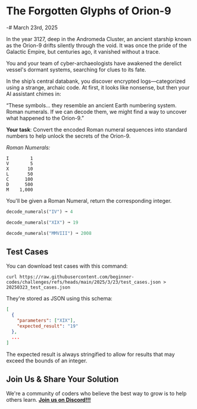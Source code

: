 # The Forgotten Glyphs of Orion-9
-# March 23rd, 2025

In the year 3127, deep in the Andromeda Cluster, an ancient starship known as the Orion-9 drifts silently through the void. It was once the pride of the Galactic Empire, but centuries ago, it vanished without a trace.

You and your team of cyber-archaeologists have awakened the derelict vessel's dormant systems, searching for clues to its fate.

In the ship’s central databank, you discover encrypted logs—categorized using a strange, archaic code. At first, it looks like nonsense, but then your AI assistant chimes in:

“These symbols… they resemble an ancient Earth numbering system. Roman numerals. If we can decode them, we might find a way to uncover what happened to the Orion-9.”

**Your task**: Convert the encoded Roman numeral sequences into standard numbers to help unlock the secrets of the Orion-9.

*Roman Numerals:*

```
I        1
V        5
X       10
L       50
C      100
D      500
M    1,000
```

You'll be given a Roman Numeral, return the corresponding integer.

```python
decode_numerals("IV") ➞ 4

decode_numerals("XIX") ➞ 19

decode_numerals("MMVIII") ➞ 2008
```

## Test Cases

You can download test cases with this command:

```shell
curl https://raw.githubusercontent.com/beginner-codes/challenges/refs/heads/main/2025/3/23/test_cases.json > 20250323_test_cases.json
```

They're stored as JSON using this schema:

```json
[
  {
    "parameters": ["XIX"],
    "expected_result": "19"
  },
  ...
]
``` 

The expected result is always stringified to allow for results that may exceed the bounds of an integer.

## Join Us & Share Your Solution

We're a community of coders who believe the best way to grow is to help others learn. **[Join us on Discord!!!](https://discord.gg/sfHykntuGy)**